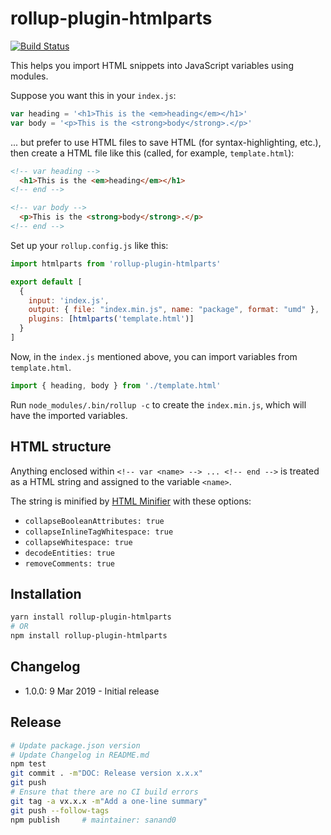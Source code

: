 # rollup-plugin-htmlparts

[![Build Status](https://travis-ci.com/gramener/rollup-plugin-htmlparts.svg)](https://travis-ci.com/gramener/rollup-plugin-htmlparts)

This helps you import HTML snippets into JavaScript variables using modules.

Suppose you want this in your `index.js`:

```js
var heading = '<h1>This is the <em>heading</em></h1>'
var body = '<p>This is the <strong>body</strong>.</p>'
```

... but prefer to use HTML files to save HTML (for syntax-highlighting, etc.),
then create a HTML file like this (called, for example, `template.html`):

```html
<!-- var heading -->
  <h1>This is the <em>heading</em></h1>
<!-- end -->

<!-- var body -->
  <p>This is the <strong>body</strong>.</p>
<!-- end -->
```

Set up your `rollup.config.js` like this:

```js
import htmlparts from 'rollup-plugin-htmlparts'

export default [
  {
    input: 'index.js',
    output: { file: "index.min.js", name: "package", format: "umd" },
    plugins: [htmlparts('template.html')]
  }
]
```

Now, in the `index.js` mentioned above, you can import variables from
`template.html`.

```js
import { heading, body } from './template.html'
```

Run `node_modules/.bin/rollup -c` to create the `index.min.js`, which
will have the imported variables.

## HTML structure

Anything enclosed within `<!-- var <name> --> ... <!-- end -->` is treated as
a HTML string and assigned to the variable `<name>`.

The string is minified by [HTML Minifier](http://npmjs.com/package/html-minifier)
with these options:

- `collapseBooleanAttributes: true`
- `collapseInlineTagWhitespace: true`
- `collapseWhitespace: true`
- `decodeEntities: true`
- `removeComments: true`

## Installation

```sh
yarn install rollup-plugin-htmlparts
# OR
npm install rollup-plugin-htmlparts
```

## Changelog

- 1.0.0: 9 Mar 2019 - Initial release

## Release

```sh
# Update package.json version
# Update Changelog in README.md
npm test
git commit . -m"DOC: Release version x.x.x"
git push
# Ensure that there are no CI build errors
git tag -a vx.x.x -m"Add a one-line summary"
git push --follow-tags
npm publish     # maintainer: sanand0
```
